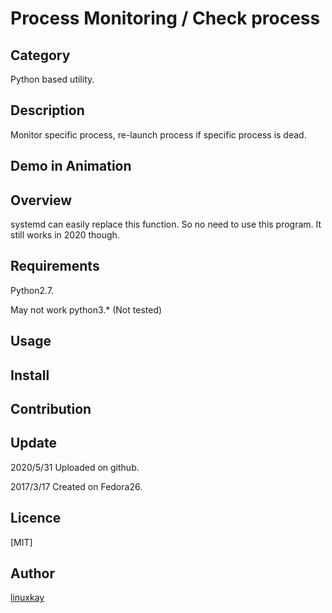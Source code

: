 # Process Monitoring / Check process

## Category

Python based utility.

## Description

Monitor specific process, re-launch process if specific process is dead.

## Demo in Animation

## Overview

systemd can easily replace this function. So no need to use this program. It still works in 2020 though.

## Requirements

Python2.7.

May not work python3.* (Not tested)

## Usage

## Install

## Contribution

## Update

2020/5/31 Uploaded on github.

2017/3/17 Created on Fedora26.

## Licence
[MIT]

## Author

[linuxkay](https://github.com/linuxkay)
